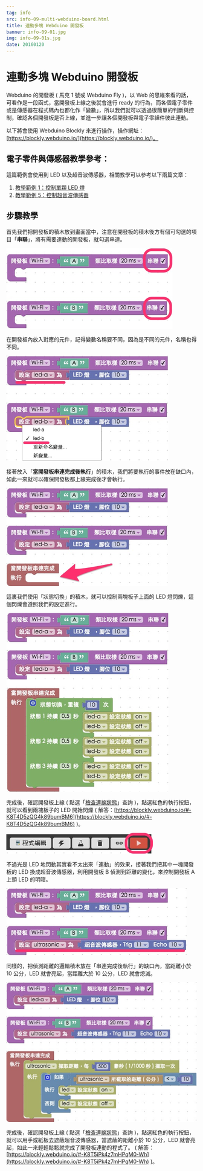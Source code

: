 ```yaml
---
tag: info
src: info-09-multi-webduino-board.html
title: 連動多塊 Webduino 開發板
banner: info-09-01.jpg
img: info-09-01s.jpg
date: 20160120
---
```


<!-- @@master  = ../../_layout.html-->

<!-- @@block  =  meta-->

<title>連動多塊 Webduino 開發板 :::: Webduino = Web × Arduino</title>

<meta name="description" content="Webduino 的開發板 ( 馬克 1 號或 Webduino Fly )，以 Web 的思維來看的話，可看作是一段函式，當開發板上線之後就會進行 ready 的行為，而各個電子零件或是傳感器在程式碼內也都化作「變數」，所以我們就可以透過很簡單的判斷與控制，確認各個開發板是否上線，並進一步讓各個開發板與電子零組件彼此連動。">

<meta itemprop="description" content="Webduino 的開發板 ( 馬克 1 號或 Webduino Fly )，以 Web 的思維來看的話，可看作是一段函式，當開發板上線之後就會進行 ready 的行為，而各個電子零件或是傳感器在程式碼內也都化作「變數」，所以我們就可以透過很簡單的判斷與控制，確認各個開發板是否上線，並進一步讓各個開發板與電子零組件彼此連動。">

<meta property="og:description" content="Webduino 的開發板 ( 馬克 1 號或 Webduino Fly )，以 Web 的思維來看的話，可看作是一段函式，當開發板上線之後就會進行 ready 的行為，而各個電子零件或是傳感器在程式碼內也都化作「變數」，所以我們就可以透過很簡單的判斷與控制，確認各個開發板是否上線，並進一步讓各個開發板與電子零組件彼此連動。">

<meta property="og:title" content="連動多塊 Webduino 開發板" >

<meta property="og:url" content="https://webduino.io/tutorials/info-09-multi-webduino-board.html">

<meta property="og:image" content="https://webduino.io/img/tutorials/info-09-01s.jpg">

<meta itemprop="image" content="https://webduino.io/img/tutorials/info-09-01s.jpg">

<include src="../_include-tutorials.html"></include>

<!-- @@close-->

<!-- @@block  =  preAndNext-->

<include src="../_include-tutorials-content.html"></include>

<!-- @@close-->



<!-- @@block  =  tutorials-->
# 連動多塊 Webduino 開發板

Webduino 的開發板 ( 馬克 1 號或 Webduino Fly )，以 Web 的思維來看的話，可看作是一段函式，當開發板上線之後就會進行 ready 的行為，而各個電子零件或是傳感器在程式碼內也都化作「變數」，所以我們就可以透過很簡單的判斷與控制，確認各個開發板是否上線，並進一步讓各個開發板與電子零組件彼此連動。

以下將會使用 Webduino Blockly 來進行操作，操作網址：[https://blockly.webduino.io/](https://blockly.webduino.io/)。

## 電子零件與傳感器教學參考：

這篇範例會使用到 LED 以及超音波傳感器，相關教學可以參考以下兩篇文章：

1) [教學範例 1：控制單顆 LED 燈](https://webduino.io/tutorials/tutorial-01-led.html)  
2) [教學範例 5：控制超音波傳感器](https://webduino.io/tutorials/tutorial-05-ultrasonic.html)

## 步驟教學

首先我們把開發板的積木放到畫面當中，注意在開發板的積木後方有個可勾選的項目「**串聯**」，將有需要連動的開發板，就勾選串連。

![連動多塊 Webduino 開發板](../img/tutorials/info-09-02.jpg)

在開發板內放入對應的元件，記得變數名稱要不同，因為是不同的元件，名稱也得不同。

![連動多塊 Webduino 開發板](../img/tutorials/info-09-03.jpg)

接著放入「**當開發板串連完成後執行**」的積木，我們將要執行的事件放在缺口內，如此一來就可以確保開發板都上線完成後才會執行。

![連動多塊 Webduino 開發板](../img/tutorials/info-09-04.jpg)

這裏我們使用「狀態切換」的積木，就可以控制兩塊板子上面的 LED 燈閃爍，這個閃爍會遵照我們的設定進行。

![連動多塊 Webduino 開發板](../img/tutorials/info-09-05.jpg)

完成後，確認開發板上線 ( 點選「[檢查連線狀態](https://webduino.io/device.html)」查詢 )，點選紅色的執行按鈕，就可以看到兩塊板子的 LED 開始閃爍 ( 解答：[https://blockly.webduino.io/#-K8T4D5zQG4k89bumBM6](https://blockly.webduino.io/#-K8T4D5zQG4k89bumBM6) )。

![連動多塊 Webduino 開發板](../img/tutorials/info-09-06.jpg)

不過光是 LED 地閃動其實看不太出來「連動」的效果，接著我們把其中一塊開發板的 LED 換成超音波傳感器，利用開發板 B 偵測到距離的變化，來控制開發板 A 上頭 LED 的明暗。

![連動多塊 Webduino 開發板](../img/tutorials/info-09-07.jpg)

同樣的，把偵測距離的邏輯積木放在「串連完成後執行」的缺口內，當距離小於 10 公分，LED 就會亮起，當距離大於 10 公分，LED 就會熄滅。

![連動多塊 Webduino 開發板](../img/tutorials/info-09-08.jpg)

完成後，確認開發板上線 ( 點選「[檢查連線狀態](https://webduino.io/device.html)」查詢 )，點選紅色的執行按鈕，就可以用手或紙板去遮蔽超音波傳感器，當遮蔽的距離小於 10 公分，LED 就會亮起，如此一來輕輕鬆鬆就完成了開發板連動的程式了。 ( 解答：[https://blockly.webduino.io/#-K8T5iPk4z7mHPqM0-Wh](https://blockly.webduino.io/#-K8T5iPk4z7mHPqM0-Wh) )。




<!-- @@close-->
